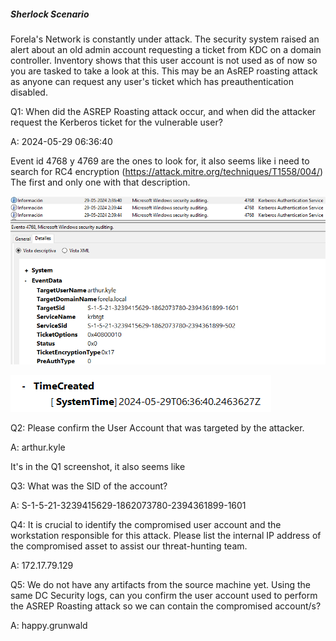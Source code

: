 
##### Sherlock Scenario

Forela's Network is constantly under attack. The security system raised an alert about an old admin account requesting a ticket from KDC on a domain controller. Inventory shows that this user account is not used as of now so you are tasked to take a look at this. This may be an AsREP roasting attack as anyone can request any user's ticket which has preauthentication disabled.


Q1: When did the ASREP Roasting attack occur, and when did the attacker request the Kerberos ticket for the vulnerable user?

A: 2024-05-29 06:36:40

Event id 4768 y 4769 are the ones to look for, it also seems like i need to search for RC4 encryption (https://attack.mitre.org/techniques/T1558/004/)
The first and only one with that description.

![](../../Img/Pasted%20image%2020250428190703.png)

![](../../Img/Pasted%20image%2020250428190719.png)

Q2: Please confirm the User Account that was targeted by the attacker.

A: arthur.kyle

It's in the Q1 screenshot, it also seems like

Q3: What was the SID of the account?

A: S-1-5-21-3239415629-1862073780-2394361899-1601

Q4: It is crucial to identify the compromised user account and the workstation responsible for this attack. Please list the internal IP address of the compromised asset to assist our threat-hunting team.

A: 172.17.79.129

Q5: We do not have any artifacts from the source machine yet. Using the same DC Security logs, can you confirm the user account used to perform the ASREP Roasting attack so we can contain the compromised account/s?

A: happy.grunwald
